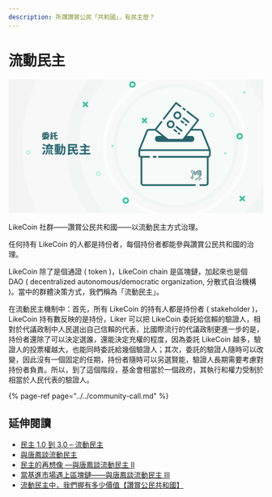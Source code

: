 ```yaml
---
description: 所謂讚賞公民「共和國」，有民主麼？
---
```


# 流動民主

![](../../.gitbook/assets/likecoin_staking_rewards_voting_chi.png)

LikeCoin 社群——讚賞公民共和國——以流動民主方式治理。

任何持有 LikeCoin 的人都是持份者，每個持份者都能參與讚賞公民共和國的治理。

LikeCoin 除了是個通證 \( token \)，LikeCoin chain 是區塊鏈，加起來也是個 DAO \( decentralized autonomous/democratic organization, 分散式自治機構 \)。當中的群體決策方式，我們稱為「流動民主」。

在流動民主機制中：首先，所有 LikeCoin 的持有人都是持份者 \( stakeholder \)，LikeCoin 持有數反映的是持份，Liker 可以把 LikeCoin 委託給信賴的驗證人，相對於代議政制中人民選出自己信賴的代表，比國際流行的代議政制更進一步的是，持份者還除了可以決定選誰，還能決定充權的程度，因為委託 LikeCoin 越多，驗證人的投票權越大，也能同時委託給幾個驗證人；其次，委託的驗證人隨時可以改變，因此沒有一個固定的任期，持份者隨時可以另選賢能，驗證人長期需要考慮對持份者負責。所以，到了這個階段，基金會相當於一個政府，其執行和權力受制於相當於人民代表的驗證人。

{% page-ref page="../../community-call.md" %}

## 延伸閱讀 <a id="footnote"></a>

* [民主 1.0 到 3.0 – 流動民主](https://matters.news/@edmond/%E6%B0%91%E4%B8%BB-1-0-%E5%88%B0-3-0-%E6%B5%81%E5%8B%95%E6%B0%91%E4%B8%BB-zdpuB2u9ZnKdsWz7eTfXHNyesgX1oqmpcymFrXZBb3Y7j23oa)
* [與唐鳳談流動民主](https://ckxpress.com/liquid-democracy-with-audrey-tang/)
* [民主的再想像 —與唐鳳談流動民主 II](https://ckxpress.com/on-liquid-democracy/)
* [當基進市場遇上區塊鏈——與唐鳳談流動民主 III](https://ckxpress.com/radicalmarkets-x-blockchain/)
* [流動民主中，我們握有多少價值【讚賞公民共和國】](https://player.soundon.fm/p/a15ce25e-2627-48ca-9587-d4cf5e98f3a1/episodes/ff8a028c-c66f-42eb-8278-634e8de76a86)

